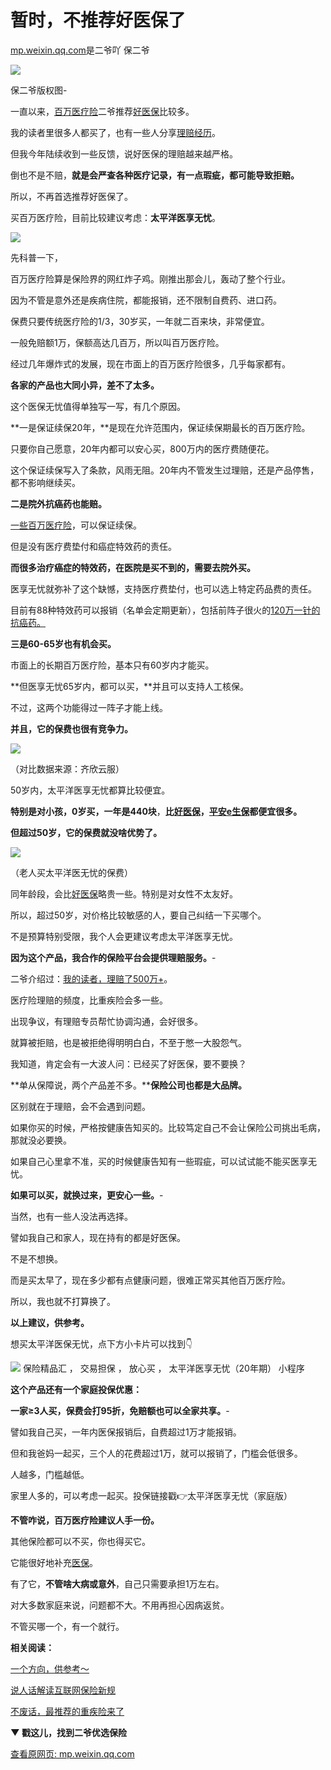 # 暂时，不推荐好医保了

[mp.weixin.qq.com](http://mp.weixin.qq.com/s?__biz=MzU4ODUzMTIyNg==&mid=2247494308&idx=1&sn=84d90a5dc7c28ab5fa43b1ea3172b12e&chksm=fdd9f9d1caae70c74d0fc3e2e108bdabeee146a4c0aa7c7952f1784e4ca1e8989da7efc63d49&mpshare=1&scene=1&srcid=1229ETYsUCtNjboDQyzDNSqH&sharer_sharetime=1640746549099&sharer_shareid=b7c991d3cd23094f535ad602a652c37b#rd)是二爷吖 保二爷

![](https://cubox.pro/c/filters:no_upscale()?imageUrl=https%3A%2F%2Fmmbiz.qpic.cn%2Fmmbiz_jpg%2FicLACMibcUHfdmuOKYlewEkgpuz7jFgEEaq2oj8CesULw3iamk5XMibFm9n3MTCJbXj95zNUPSBEC63npFqyPhln8g%2F640%3Fwx_fmt%3Djpeg)

保二爷版权图-

一直以来，[百万医疗险](http://mp.weixin.qq.com/s?__biz=MzU0MzQzNjY4NA==&mid=2247483820&idx=1&sn=a91fdf597dd80ca5b8ff9c686720ba30&chksm=fb0a3b4fcc7db259b93faaa963b3ea2f56563e0aeb8dc7ba51ee8da38db97bd166b010d4fd73&scene=21#wechat_redirect)二爷推荐[好医保](http://mp.weixin.qq.com/s?__biz=MzU4ODUzMTIyNg==&mid=2247491372&idx=1&sn=44ab0aec0c8a8ac060f69a0f594f6b42&chksm=fdda0c59caad854f19801283f697fe7006549157ba58a6e7926f012da8d17482f0c6b70e157f&scene=21#wechat_redirect)比较多。

我的读者里很多人都买了，也有一些人分享[理赔经历](http://mp.weixin.qq.com/s?__biz=MzU4ODUzMTIyNg==&mid=2247489162&idx=1&sn=e2ccefc3bd1388726c6ecaa81c81a669&chksm=fdda05ffcaad8ce91df3585dd73e8f9bb074d71081ba99c59b62515da586e39480c9a0ca7d9c&scene=21#wechat_redirect)。

但我今年陆续收到一些反馈，说好医保的理赔越来越严格。

倒也不是不赔，**就是会严查各种医疗记录，有一点瑕疵，都可能导致拒赔。**

所以，不再首选推荐好医保了。

买百万医疗险，目前比较建议考虑：**太平洋医享无忧**。

![](https://cubox.pro/c/filters:no_upscale()?imageUrl=https%3A%2F%2Fmmbiz.qpic.cn%2Fmmbiz_png%2FicLACMibcUHfcAg8S440PrLF4CGhQPj2icdlPyzHM8gxMzLnlZ2IGpoLEYB8BEhLNpSYxKd5LJicxYTFSibVloP8t8A%2F640%3Fwx_fmt%3Dgif)

先科普一下，

百万医疗险算是保险界的网红炸子鸡。刚推出那会儿，轰动了整个行业。

因为不管是意外还是疾病住院，都能报销，还不限制自费药、进口药。

保费只要传统医疗险的1/3，30岁买，一年就二百来块，非常便宜。

一般免赔额1万，保额高达几百万，所以叫百万医疗险。

经过几年爆炸式的发展，现在市面上的百万医疗险很多，几乎每家都有。

**各家的产品也大同小异，差不了太多。**

这个医保无忧值得单独写一写，有几个原因。

**一是保证续保20年，**是现在允许范围内，保证续保期最长的百万医疗险。

只要你自己愿意，20年内都可以安心买，800万内的医疗费随便花。

这个保证续保写入了条款，风雨无阻。20年内不管发生过理赔，还是产品停售，都不影响继续买。

**二是院外抗癌药也能赔。**

[一些百万医疗险](http://mp.weixin.qq.com/s?__biz=MzU4ODUzMTIyNg==&mid=2247490363&idx=1&sn=ccc96ea4305081a5642de6049e186e61&chksm=fdda084ecaad8158252f118e4e1d0b34cabffa04b71042df69962dd35508461e2c6b61556fe7&scene=21#wechat_redirect)，可以保证续保。

但是没有医疗费垫付和癌症特效药的责任。

**而很多治疗癌症的特效药，在医院是买不到的，需要去院外买。**

医享无忧就弥补了这个缺憾，支持医疗费垫付，也可以选上特定药品费的责任。

目前有88种特效药可以报销（名单会定期更新），包括前阵子很火的[120万一针的抗癌药。](http://mp.weixin.qq.com/s?__biz=MzU4ODUzMTIyNg==&mid=2247493882&idx=1&sn=b062d400a4e4f7c10263e5ce9cb5586d&chksm=fdd9fb8fcaae729907e1830293871e59a2a89705f40eab900e67bb499e6e86497a8372acb3c2&scene=21#wechat_redirect)

**三是60-65岁也有机会买。**

市面上的长期百万医疗险，基本只有60岁内才能买。

**但医享无忧65岁内，都可以买，**并且可以支持人工核保。

不过，这两个功能得过一阵子才能上线。

**并且，它的保费也很有竞争力。**

![](https://cubox.pro/c/filters:no_upscale()?imageUrl=https%3A%2F%2Fmmbiz.qpic.cn%2Fmmbiz_png%2FicLACMibcUHfcAg8S440PrLF4CGhQPj2icdfAb8tbdCKME9Xx2h5cA0owbwZISMwWErstEL5A6YKmaU6yHsGCRZeA%2F640%3Fwx_fmt%3Dpng)

（对比数据来源：齐欣云服）

50岁内，太平洋医享无忧都算比较便宜。

**特别是对小孩，0岁买，一年是440块**，**比**[**好医保**](http://mp.weixin.qq.com/s?__biz=MzU4ODUzMTIyNg==&mid=2247491372&idx=1&sn=44ab0aec0c8a8ac060f69a0f594f6b42&chksm=fdda0c59caad854f19801283f697fe7006549157ba58a6e7926f012da8d17482f0c6b70e157f&scene=21#wechat_redirect)**，**[**平安e生保**](http://mp.weixin.qq.com/s?__biz=MzU4ODUzMTIyNg==&mid=2247490363&idx=1&sn=ccc96ea4305081a5642de6049e186e61&chksm=fdda084ecaad8158252f118e4e1d0b34cabffa04b71042df69962dd35508461e2c6b61556fe7&scene=21#wechat_redirect)**都便宜很多。**

**但超过50岁，它的保费就没啥优势了。**

![](https://cubox.pro/c/filters:no_upscale()?imageUrl=https%3A%2F%2Fmmbiz.qpic.cn%2Fmmbiz_png%2FicLACMibcUHfcAg8S440PrLF4CGhQPj2icdPnmeyIT0I5o3eAIPFCKHyqdia5jLtYFOYXhMIyhFVeLQ7zkTdXibdqPQ%2F640%3Fwx_fmt%3Djpeg)

（老人买太平洋医无忧的保费）

同年龄段，会比[好医保](http://mp.weixin.qq.com/s?__biz=MzU4ODUzMTIyNg==&mid=2247491372&idx=1&sn=44ab0aec0c8a8ac060f69a0f594f6b42&chksm=fdda0c59caad854f19801283f697fe7006549157ba58a6e7926f012da8d17482f0c6b70e157f&scene=21#wechat_redirect)略贵一些。特别是对女性不太友好。

所以，超过50岁，对价格比较敏感的人，要自己纠结一下买哪个。

不是预算特别受限，我个人会更建议考虑太平洋医享无忧。

**因为这个产品，我合作的保险平台会提供理赔服务。**-

二爷介绍过：[我的读者，理赔了500万+](http://mp.weixin.qq.com/s?__biz=MzU4ODUzMTIyNg==&mid=2247491423&idx=1&sn=db4e3980b57729e8a27431555e14cd9c&chksm=fdda0c2acaad853c53496ec2fb592ae893ad47f353d415e2feba406f325eba373ff940041273&scene=21#wechat_redirect)。

医疗险理赔的频度，比重疾险会多一些。

出现争议，有理赔专员帮忙协调沟通，会好很多。

就算被拒赔，也是被拒绝得明明白白，不至于憋一大股怨气。

我知道，肯定会有一大波人问：已经买了好医保，要不要换？

**单从保障说，两个产品差不多。****保险公司也都是大品牌。**

区别就在于理赔，会不会遇到问题。

如果你买的时候，严格按健康告知买的。比较笃定自己不会让保险公司挑出毛病，那就没必要换。

如果自己心里拿不准，买的时候健康告知有一些瑕疵，可以试试能不能买医享无忧。

**如果可以买，就换过来，更安心一些。**-

当然，也有一些人没法再选择。

譬如我自己和家人，现在持有的都是好医保。

不是不想换。

而是买太早了，现在多少都有点健康问题，很难正常买其他百万医疗险。

所以，我也就不打算换了。

**以上建议，供参考。**

想买太平洋医保无忧，点下方小卡片可以找到👇

 ![](https://image.cubox.pro/article/2020102013585481973/49147.jpg)   保险精品汇 ， 交易担保 ， 放心买 ，  太平洋医享无忧（20年期）  小程序 

**这个产品还有一个家庭投保优惠：**

**一家≥3人买，保费会打95折，免赔额也可以全家共享。**-

譬如我自己买，一年内医保报销后，自费超过1万才能报销。

但和我爸妈一起买，三个人的花费超过1万，就可以报销了，门槛会低很多。

人越多，门槛越低。

家里人多的，可以考虑一起买。投保链接戳👉太平洋医享无忧（家庭版）

**不管咋说，百万医疗险建议人手一份。**

其他保险都可以不买，你也得买它。

它能很好地补充[医保](http://mp.weixin.qq.com/s?__biz=MzU4ODUzMTIyNg==&mid=2247486032&idx=1&sn=08f3af9e39f1043450039b5bec6c1eb7&chksm=fdda1925caad90337d67dce98cf383e347ed35854396244cdb0c27241c11c37082c9addc3fd9&scene=21#wechat_redirect)。

有了它，**不管啥大病或意外**，自己只需要承担1万左右。

对大多数家庭来说，问题都不大。不用再担心因病返贫。

不管买哪一个，有一个就行。

**相关阅读：**

[一个方向，供参考～](http://mp.weixin.qq.com/s?__biz=MzU4ODUzMTIyNg==&mid=2247493831&idx=1&sn=0d0b18a1dbb52b370e5e79366f47eb22&chksm=fdd9fbb2caae72a4791ad4d1f71f6269141b1f1b1943c1a8c0af1d3a8a136af2564c5fd2b225&scene=21#wechat_redirect)

[](http://mp.weixin.qq.com/s?__biz=MzU4ODUzMTIyNg==&mid=2247494280&idx=1&sn=397e469178f2e0230bf77ddf8bdb94a5&chksm=fdd9f9fdcaae70eb7b166a8d81c9836f59d88409a90875f7f5049f75b761d46306e60d577343&scene=21#wechat_redirect)[说人话解读互联网保险新规](http://mp.weixin.qq.com/s?__biz=MzU4ODUzMTIyNg==&mid=2247494280&idx=1&sn=397e469178f2e0230bf77ddf8bdb94a5&chksm=fdd9f9fdcaae70eb7b166a8d81c9836f59d88409a90875f7f5049f75b761d46306e60d577343&scene=21#wechat_redirect)

[不废话，最推荐的重疾险来了](http://mp.weixin.qq.com/s?__biz=MzU4ODUzMTIyNg==&mid=2247492057&idx=1&sn=97a5140453927131f866d5b398b57543&chksm=fdd9f2accaae7bba50a3d451a086c3ba81802af2016b6d0f42930ef78ee1a8518434acc38e8c&scene=21#wechat_redirect)

**▼ 戳这儿，找到二爷优选保险**

[查看原网页: mp.weixin.qq.com](http://mp.weixin.qq.com/s?__biz=MzU4ODUzMTIyNg==&mid=2247494308&idx=1&sn=84d90a5dc7c28ab5fa43b1ea3172b12e&chksm=fdd9f9d1caae70c74d0fc3e2e108bdabeee146a4c0aa7c7952f1784e4ca1e8989da7efc63d49&mpshare=1&scene=1&srcid=1229ETYsUCtNjboDQyzDNSqH&sharer_sharetime=1640746549099&sharer_shareid=b7c991d3cd23094f535ad602a652c37b#rd)